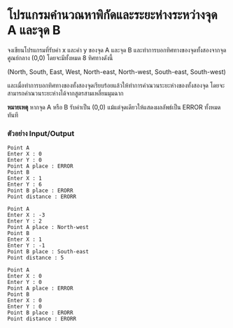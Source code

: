 # โปรแกรมคำนวณหาพิกัดและระยะห่างระหว่างจุด A และจุด B

จงเขียนโปรแกรมที่รับค่า x และค่า y ของจุด A และจุด B และทำการบอกทิศทางของจุดทั้งสองจากจุดศูณย์กลาง (0,0) โดยจะมีทั้งหมด 8 ทิศทางดังนี้ 

(North, South, East, West, North-east, North-west, South-east, South-west)

และเมื่อทำการบอกทิศทางของทั้งสองจุดเรียบร้อยแล้วให้ทำการคำณวนระยะห่างของทั้งสองจุด โดยจะสามารถคำณวนระยะห่างได้จากสูตรสามเหลี่ยมมุมฉาก

**หมายเหตุ** หากจุด A หรือ B รับค่าเป็น (0,0) แม้แต่จุดเดียวให้แสดงผลลัพธ์เป็น ERROR ทั้งหมดทันที

### **ตัวอย่าง** **Input/Output**

```
Point A
Enter X : 0
Enter Y : 0
Point A place : ERROR
Point B
Enter X : 1
Enter Y : 6
Point B place : ERORR
Point distance : ERORR
```
```
Point A
Enter X : -3
Enter Y : 2
Point A place : North-west
Point B
Enter X : 1
Enter Y : -1
Point B place : South-east
Point distance : 5
```
```
Point A
Enter X : 0
Enter Y : 0
Point A place : ERROR
Point B
Enter X : 0
Enter Y : 0
Point B place : ERORR
Point distance : ERORR
```



